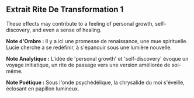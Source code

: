 ## Extrait Rite De Transformation 1

These effects may contribute to a feeling of personal growth, self-discovery, and even a sense of healing.

**Note d'Ombre :** Il y a ici une promesse de renaissance, une mue spirituelle. Lucie cherche à se redéfinir, à s'épanouir sous une lumière nouvelle.

**Note Analytique :** L'idée de 'personal growth' et 'self-discovery' évoque un voyage initiatique, un rite de passage vers une version améliorée de soi-même.

**Note Poétique :** Sous l'onde psychédélique, la chrysalide du moi s'éveille, éclosant en papillon lumineux.
